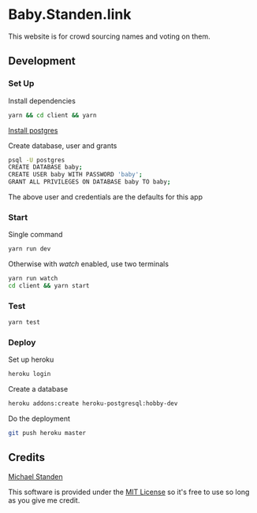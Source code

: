 # Baby.Standen.link

This website is for crowd sourcing names and voting on them.

## Development

### Set Up

Install dependencies

```sh
yarn && cd client && yarn
```

[Install postgres](https://www.postgresql.org/download/)

Create database, user and grants

```sh
psql -U postgres
CREATE DATABASE baby;
CREATE USER baby WITH PASSWORD 'baby';
GRANT ALL PRIVILEGES ON DATABASE baby TO baby;
```

The above user and credentials are the defaults for this app

### Start

Single command

```sh
yarn run dev
```

Otherwise with *watch* enabled, use two terminals

```sh
yarn run watch
cd client && yarn start
```

### Test

```sh
yarn test
```

### Deploy

Set up heroku

```sh
heroku login
```

Create a database

```sh
heroku addons:create heroku-postgresql:hobby-dev
```

Do the deployment

```sh
git push heroku master
```

## Credits

[Michael Standen](https://michael.standen.link)

This software is provided under the [MIT License](https://tldrlegal.com/license/mit-license) so it's free to use so long as you give me credit.
